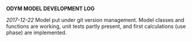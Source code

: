 __ODYM MODEL DEVELOPMENT LOG__

_2017-12-22_
Model put under git version management.
Model classes and functions are working, unit tests partly present, and first calculations (use phase) are implemented.